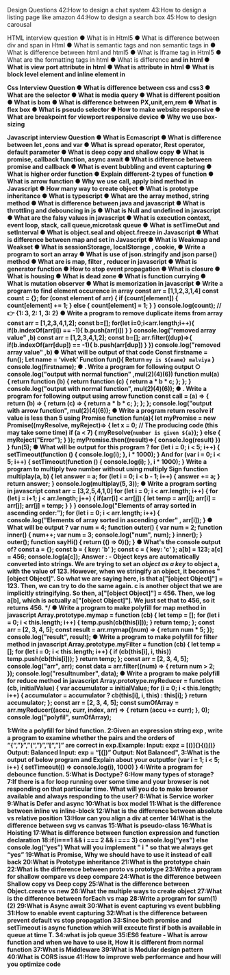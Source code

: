 
Design Questions
42:How to design a chat system
43:How to design a listing page like amazon
44:How to design a search box
45:How to design carousal

HTML interview question
● What is <!Doctype html> in Html5
● What is difference between div and span in Html
● What is semantic tags and non semantic tags in
● What is difference between html and html5
● What is Iframe tag in Html5
● What are the formatting tags in html
● What is difference <b> and <Strong> in html
● What is view port attribute in html
● What is attribute in html
● What is block level element and inline element in

Css Interview Question
● What is difference between css and css3
● What are the selector
● What is media query
● What is different position
● What is bom
● What is difference between PX,unit,em,rem
● What is flex box
● What is pseudo selector
● How to make website responsive
● What are breakpoint for viewport responsive device
● Why we use box-sizing

Javascript interview Question
● What is Ecmascript
● What is difference between let ,cons and var
● What is spread operator, Rest operator, default parameter
● What is deep copy and shallow copy
● What is promise, callback function, async await
● What is difference between promise and callback
● What is event bubbling and event capturing
● What is higher order function
● Explain different-2 types of function
● What is arrow function
● Why we use call, apply bind method in Javascript
● How many way to create object
● What is prototype inheritance
● What is typescript
● What are the array method, string method
● What is difference between java and javascript
● What is throttling and debouncing in js
● What is Null and undefined in javascript
● What are the falsy values in javascript
● What is execution context, event loop, stack, call queue,microtask queue
● What is setTimeOut and setInterval
● What is object.seal and object.freeze in Javascript
● What is difference between map and set in Javascript
● What is Weakmap and Weakset
● What is sessionStorage, localStorage , cookie,
● Write a program to sort an array
● What is use of json.stringify and json parse() method
● What are is map, filter , reducer in javascript
● What is generator function
● How to stop event propagation
● What is closure
● What is housing
● What is dead zone
● What is function currying
● What is mutation observer
● What is memorization in javascript
● Write a program to find element occurence in array
const arr = [1,1,2,3,1,4]
const count = {};
for (const element of arr) {
if (count[element]) {
count[element] += 1;
} else {
count[element] = 1;
}
}
console.log(count); // 👉 {1: 3, 2: 1, 3: 2}
● Write a program to remove duplicate items from array
const arr = [1,2,3,4,1,2];
const b=[];
for(let i=0;i<arr.length;i++){
if(b.indexOf(arr[i]) == -1){
b.push(arr[i])
}
}
console.log("removed array value"
,b)
const arr = [1,2,3,4,1,2];
const b=[];
arr.filter((dup)=>{
if(b.indexOf(arr[dup]) == -1){
b.push(arr[dup])
}
})
console.log("removed array value"
,b)
● What will be output of that code
Const firstname = fun();
Let name = ‘vivek’
Function fun(){
Return `my is ${name} malviya`
}
console.log(firstname);
● . Write a program for following output
○ console.log("output with normal
function"
,mul(2)(4)(6))
function mul(a) {
return function (b) {
return function (c) {
return a * b * c;
};
};
}
console.log("output with normal function", mul(2)(4)(6));
● . Write a program for following output
using arrow function
const call = (a) => {
return (b) => {
return (c) => {
return a * b * c;
};
};
};
console.log("output with arrow function", mul(2)(4)(6));
● Write a program return resolve if value is
less than 5 using Promise
function fun(a){
let myPromise = new Promise((myResolve,
myReject)=> {
let x = 0;
// The producing code (this may take some time)
if (a < 7) {
myResolve(`number is given ${a}`);
} else {
myReject("Error");
}
});
myPromise.then((result)=>{
console.log(result)
})
}
fun(5);
● What will be output for this program ?
for (let i = 0; i < 5; i++) {
setTimeout(function () {
console.log(i);
}, i * 1000);
}
And
for (var i = 0; i < 5; i++) {
setTimeout(function () {
console.log(i);
}, i * 1000);
}
Write a program to multiply two number without
using multiply Sign
function multiplay(a, b) {
let answer = a;
for (let i = 0; i < b - 1; i++) {
answer += a;
}
return answer;
}
console.log(multiplay(5, 3));
● Write a program sorting in javascript
const arr = [3,2,5,4,1,0]
for (let i = 0; i < arr.length; i++) {
for (let j = i+1; j < arr.length; j++) {
if(arr[i] < arr[j]) {
let temp = arr[i];
arr[i] = arr[j];
arr[j] = temp;
}
}
}
console.log("Elements of array sorted in
ascending order:");
for (let i = 0; i < arr.length; i++) {
console.log("Elements of array sorted
in ascending order"
, arr[i]);
}
● What will be output ?
var num = 4;
function outer() {
var num = 2;
function inner() {
num++;
var num = 3;
console.log("num", num);
}
inner();
}
outer();
function sayHi() {
return (() => 0)();
}
● What's the console output of?
const a = {};
const b = { key: 'b' };
const c = { key: 'c' };
a[b] = 123;
a[c] = 456;
console.log(a[c]);
Answer : -
Object keys are automatically converted into
strings.
We are trying to set an ***object as a key*** to
object a, with the value of 123.
However, when we stringify an object, it
becomes "[object Object]".
So what we are saying here, is that a["[object
Object]"] = 123. Then,
we can try to do the same again.
c is another object that we are implicitly
stringifying.
So then, a["[object Object]"] = 456. Then, we log
a[b],
which is actually a["[object Object]"].
We just set that to 456, so it returns 456. */
● Write a program to make polyfill for map
method in javascript
Array.prototype.mymap = function (cb) {
let temp = [];
for (let i = 0; i < this.length; i++) {
temp.push(cb(this[i]));
}
return temp;
};
const arr = [2, 3, 4, 5];
const result = arr.mymap((num) => {
return num * 5;
});
console.log("result", result);
● Write a program to make polyfill for filter
method in javascript
Array.prototype.myFilter = function (cb) {
let temp = [];
for (let i = 0; i < this.length; i++) {
if (cb(this[i], i, this)) temp.push(cb(this[i]));
}
return temp;
};
const arr = [2, 3, 4, 5];
console.log("arr", arr);
const data = arr.filter((num) => {
return num > 2;
});
console.log("resultnumber", data);
● Write a program to make polyfill for
reduce method in javascript
Array.prototype.myReducer = function (cb, initialValue) {
var accumulator = initialValue;
for (i = 0; i < this.length; i++) {
accumulator = accumulator ? cb(this[i], i, this) : this[i];
}
return accumulator;
};
const arr = [2, 3, 4, 5];
const sumOfArray = arr.myReducer((accu, curr, index, arr) => {
return (accu += curr);
}, 0);
console.log("polyfil", sumOfArray);


1:Write a polyfill for bind function.
2:Given an expression string exp , write a program to examine whether the pairs and the orders of “{“,”}”,”(“,”)”,”[“,”]” are correct in exp.Example: Input: expz = [()]{}{[()()]()} Output: Balanced Input: exp = “[(])” Output: Not Balanced",
3:What is the output of below program and Explain about your outputfor (var i = 1; i < 5; i++) { setTimeout(() => console.log(i), 1000) }
4:Write a program for debounce function.
5:What is Doctype?
6:How many types of storage?
7:If there is a for loop running over some time and your browser is not responding on that particular time. What will you do to make browser available and always responding to the user?
8:What is Service worker
9:What is Defer and async
10:What is box model
11:What is the difference between inline vs inline-block
12:What is the difference between absolute vs relative position
13:How can you align a div at center
14:What is the difference between svg vs canvas
15:What is pseudo-class
16:What is Hoisting
17:What is difference between function expression and function declaration
18:if(i===1 && i === 2 && i === 3) console.log(“yes”) else console.log(“yes”) What will you implement " i " so that we always get “yes”
19:What is Promise, Why we should have to use it instead of call back
20:What is Prototype inheritance
21:What is the prototype chain
22:What is the difference between __proto__ vs prototype
23:Write a program for shallow compare vs deep compare
24:What is the difference between Shallow copy vs Deep copy
25:What is the difference between Object.create vs new
26:What the multiple ways to create object
27:What is the difference between forEach vs map
28:Write a program for sum(1)(2)
29:What is Async await
30:What is event capturing vs event bubbling
31:How to enable event capturing
32:What is the difference between prevent default vs stop propagation
33:Since both promise and setTimeout is async function which will execute first if both is available in queue at time T.
34:what is job queue
35:ES6 feature - What is arrow function and when we have to use it, How it is different from normal function
37:What is Middleware
39:What is Modular design pattern
40:What is CORS issue
41:How to improve web performance and how will you optimize code
